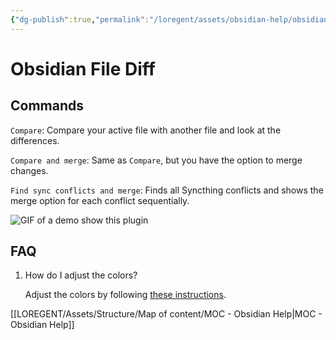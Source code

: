 ```yaml
---
{"dg-publish":true,"permalink":"/loregent/assets/obsidian-help/obsidian-file-diff/","noteIcon":""}
---
```


# Obsidian File Diff

## Commands

`Compare`: Compare your active file with another file and look at the differences.

`Compare and merge`: Same as `Compare`, but you have the option to merge changes.

`Find sync conflicts and merge`: Finds all Syncthing conflicts and shows the merge option for each conflict sequentially.

![GIF of a demo show this plugin](https://user-images.githubusercontent.com/10923085/216749496-27f0b241-c05b-4aec-ba88-a7c8c91938a6.gif)

## FAQ

1. How do I adjust the colors?
    
    Adjust the colors by following [these instructions](https://github.com/friebetill/obsidian-file-diff/issues/1#issuecomment-1425157959).
    

[[LOREGENT/Assets/Structure/Map of content/MOC - Obsidian Help\|MOC - Obsidian Help]]